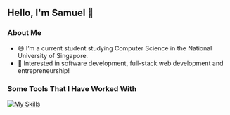 ## Hello, I'm Samuel 👋

### About Me
- 😄 I’m a current student studying Computer Science in the National University of Singapore.
- 🔭 Interested in software development, full-stack web development and entrepreneurship!

### Some Tools That I Have Worked With
[![My Skills](https://skillicons.dev/icons?i=py,java,js,ts,html,css,react,ruby,rails,django,flask)](https://skillicons.dev)
          
